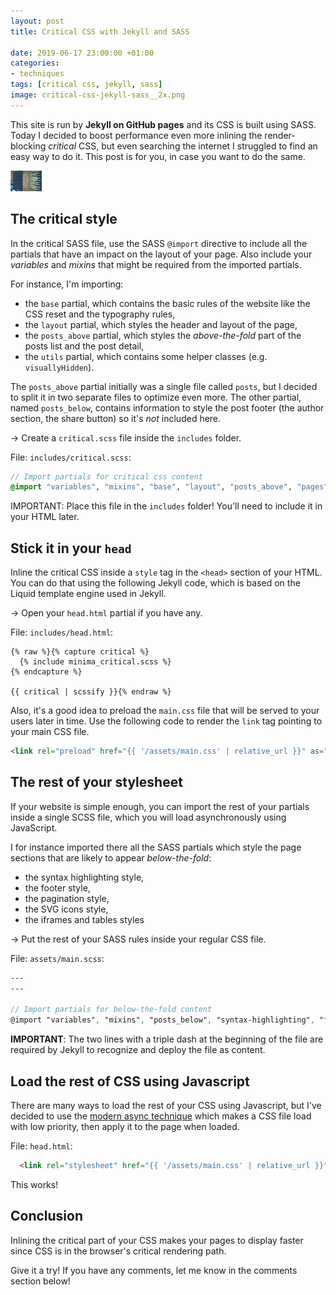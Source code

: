 ```yaml
---
layout: post
title: Critical CSS with Jekyll and SASS

date: 2019-06-17 23:00:00 +01:00
categories:
- techniques
tags: [critical css, jekyll, sass]
image: critical-css-jekyll-sass__2x.png
---
```


This site is run by **Jekyll on GitHub pages** and its CSS is built using SASS. Today I decided to boost performance even more inlining the render-blocking _critical_ CSS, but even searching the internet I struggled to find an easy way to do it. This post is for you, in case you want to do the same.

<img alt="Blurry, uncomprehensible and colored code" src="/assets/post-images/critical-css-jekyll-sass__ph.png" data-src="/assets/post-images/critical-css-jekyll-sass__1x.png" data-srcset="/assets/post-images/critical-css-jekyll-sass__1x.png 1x, /assets/post-images/critical-css-jekyll-sass__2x.png 2x" class="lazy post-image">

## The critical style

In the critical SASS file, use the SASS `@import` directive to include all the partials that have an impact on the layout of your page. Also include your _variables_ and _mixins_ that might be required from the imported partials.

For instance, I'm importing: 

- the `base` partial, which contains the basic rules of the website like the CSS reset and the typography rules,
- the `layout` partial, which styles the header and layout of the page, 
- the `posts_above` partial, which styles the _above-the-fold_ part of the posts list and the post detail, 
- the `utils` partial, which contains some helper classes (e.g. `visuallyHidden`).

The `posts_above` partial initially was a single file called `posts`, but I decided to split it in two separate files to optimize even more. The other partial, named `posts_below`, contains information to style the post footer (the author section, the share button) so it's _not_ included here.

&rarr; Create a `critical.scss` file inside the `includes` folder.

File: `includes/critical.scss`:

```scss
// Import partials for critical css content
@import "variables", "mixins", "base", "layout", "posts_above", "pages", "utils";
```

IMPORTANT: Place this file in the `includes` folder! You'll need to include it in your HTML later.

## Stick it in your `head`

Inline the critical CSS inside a `style` tag in the `<head>` section of your HTML. You can do that using the following Jekyll code, which is based on the Liquid template engine used in Jekyll.

&rarr; Open your `head.html` partial if you have any.

File: ``includes/head.html``:

```liquid
{% raw %}{% capture critical %}
  {% include minima_critical.scss %}
{% endcapture %}

{{ critical | scssify }}{% endraw %}
```

Also, it's a good idea to preload the `main.css` file that will be served to your users later in time. Use the following code to render the `link` tag pointing to your main CSS file.

```html
<link rel="preload" href="{{ '/assets/main.css' | relative_url }}" as="style">
```

## The rest of your stylesheet

If your website is simple enough, you can import the rest of your partials inside a single SCSS file, which you will load asynchronously using JavaScript.

I for instance imported there all the SASS partials which style the page sections that are likely to appear _below-the-fold_: 

- the syntax highlighting style,
- the footer style,
- the pagination style, 
- the SVG icons style, 
- the iframes and tables styles

&rarr; Put the rest of your SASS rules inside your regular CSS file.

File: `assets/main.scss`:

```scss
---
---

// Import partials for below-the-fold content
@import "variables", "mixins", "posts_below", "syntax-highlighting", "footer", "code", "pagination", "icons", "iframes", "tables";
```

**IMPORTANT**: The two lines with a triple dash at the beginning of the file are required by Jekyll to recognize and deploy the file as content.

## Load the rest of CSS using Javascript

There are many ways to load the rest of your CSS using Javascript, but I've decided to use the [modern async technique](https://www.filamentgroup.com/lab/async-css.html) which makes a CSS file load with low priority, then apply it to the page when loaded.

File: `head.html`:

```html
  <link rel="stylesheet" href="{{ '/assets/main.css' | relative_url }}" media="nope!" onload="this.media='all'">
```

This works!

## Conclusion

Inlining the critical part of your CSS makes your pages to display faster since CSS is in the browser's critical rendering path.

Give it a try! If you have any comments, let me know in the comments section below!
